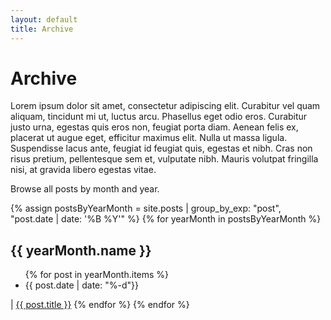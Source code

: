 ```yaml
---
layout: default
title: Archive
---
```


# Archive

Lorem ipsum dolor sit amet, consectetur adipiscing elit. Curabitur vel quam aliquam, tincidunt mi ut, luctus arcu. Phasellus eget odio eros. Curabitur justo urna, egestas quis eros non, feugiat porta diam. Aenean felis ex, placerat ut augue eget, efficitur maximus elit. Nulla ut massa ligula. Suspendisse lacus ante, feugiat id feugiat quis, egestas et nibh. Cras non risus pretium, pellentesque sem et, vulputate nibh. Mauris volutpat fringilla nisi, at gravida libero egestas vitae.

Browse all posts by month and year.

{% assign postsByYearMonth = site.posts | group_by_exp: "post", "post.date | date: '%B %Y'" %}
{% for yearMonth in postsByYearMonth %}
  <h2>{{ yearMonth.name }}</h2>
  <ul>
    {% for post in yearMonth.items %}
      <li><span></span></spam>{{ post.date | date: "%-d"}}</ul></span> | <a href="{{ post.url | relative_url }}">{{ post.title }}</a></li>
    {% endfor %}
  </ul>
{% endfor %}
